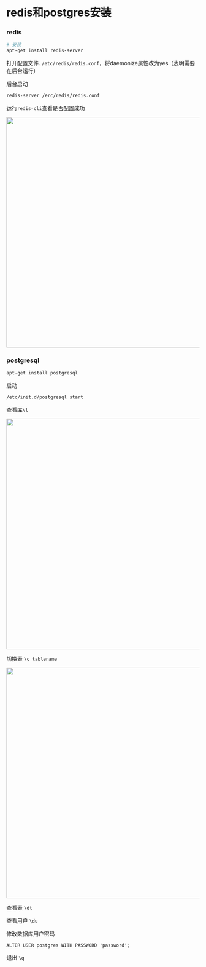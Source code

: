 # redis和postgres安装

### redis

```bash
# 安装
apt-get install redis-server
```

打开配置文件. `/etc/redis/redis.conf`，将daemonize属性改为yes（表明需要在后台运行）

后台启动

```bash
redis-server /erc/redis/redis.conf
```

运行`redis-cli`查看是否配置成功

<center><img src="http://qiniu.s001.xin/phoww.jpg" width=600></center>



### postgresql

```bash
apt-get install postgresql
```

启动

```bash
/etc/init.d/postgresql start
```



查看库`\l`

<center>
    <img src="http://qiniu.s001.xin/w1c6g.jpg" width="600">
</center>

切换表 `\c tablename`

<center><img src="http://qiniu.s001.xin/4duv4.jpg" width=600></center>

查看表 `\dt`

查看用户 `\du`

修改数据库用户密码

`ALTER USER postgres WITH PASSWORD 'password';`

退出 `\q`

